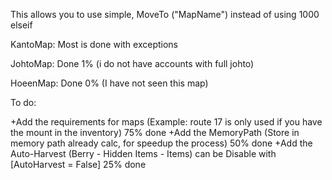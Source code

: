 
This allows you to use simple, MoveTo ("MapName") instead of using 1000 elseif

KantoMap: Most is done with exceptions

JohtoMap: Done 1% (i do not have accounts with full johto)

HoeenMap: Done 0% (I have not seen this map)

To do:

+Add the requirements for maps (Example: route 17 is only used if you have the mount in the inventory) 75% done
+Add the MemoryPath (Store in memory path already calc, for speedup the process) 50% done
+Add the Auto-Harvest (Berry - Hidden Items - Items) can be Disable with [AutoHarvest = False] 25% done
